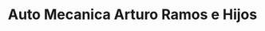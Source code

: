 ---
title: "Auto Mecanica Arturo Ramos e Hijos"
url: /san-francisco-de-dos-rios/auto-mecanica-arturo-ramos-e-hijos/
shop: reparación de automóviles
---